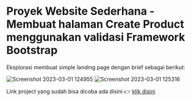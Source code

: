 # Proyek Website Sederhana - Membuat halaman Create Product menggunakan validasi Framework Bootstrap

Eksplorasi membuat simple landing page dengan brief sebagai berikut:

![Screenshot 2023-03-01 124955](https://user-images.githubusercontent.com/105551088/222056110-c1a9af66-04e0-4e6c-847a-00b010ec3f95.jpg)
![Screenshot 2023-03-01 125316](https://user-images.githubusercontent.com/105551088/222056640-ce6dfd7b-ce17-44f5-8713-987f0eb34fe3.jpg)


Link project yang sudah bisa dicoba ada disini 👉 [klik disini](https://ebay12y.github.io/landing_page-bootstrap-aos/)
